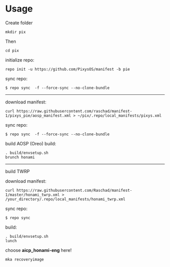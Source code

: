 Usage
=====
    
Create folder

    mkdir pix

Then

    cd pix
    
initialize repo:

    repo init -u https://github.com/PixysOS/manifest -b pie
    
sync repo:

    $ repo sync  -f --force-sync --no-clone-bundle
    

---------------
download manifest: 

    curl https://raw.githubusercontent.com/raschad/manifest-1/pixys_pie/aosp_manifest.xml > ~/pix/.repo/local_manifests/pixys.xml

sync repo:

    $ repo sync  -f --force-sync --no-clone-bundle

build AOSP (Oreo)
build:

    . build/envsetup.sh
    brunch honami
    
    
    
    
---------------------------------------------------------------------------------------------------------
build TWRP



download manifest: 

    curl https://raw.githubusercontent.com/Raschad/manifest-1/master/honami_twrp.xml > /your_directory/.repo/local_manifests/honami_twrp.xml

sync repo:

    $ repo sync

build:

    . build/envsetup.sh
    lunch

choose **aicp_honami-eng** here!
    
    mka recoveryimage
